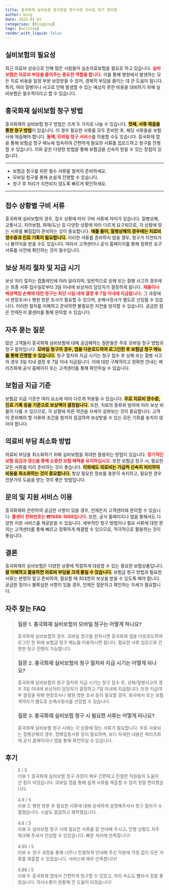 ```yaml
---
title: 흥국화재 실비보험 청구방법 청구서류 모바일 청구 편리함
author: bing
date: 2025-02-02
categories: [Blogging]
tags: [writing]
render_with_liquid: false
---
```



<h2 id='실비보험의 필요성'>실비보험의 필요성</h2>

<p>최근 의료비 상승으로 인해 많은 사람들이 실손의료보험을 필요로 하고 있습니다. <b><span style="color: #ee2323;">실비보험은 의료비 부담을 줄여주는 중요한 역할을 합니다.</span></b> 이를 통해 병원에서 발생하는 모든 치료 비용을 일정 부분 보장받을 수 있어, 경제적 부담을 줄이는 데 큰 도움이 됩니다. 특히, 여러 질병이나 사고로 인해 발생할 수 있는 예상치 못한 비용을 대비하기 위해 실비보험은 필수적이라고 할 수 있습니다.</p>

<h2 id='흥국화재 실비보험 청구 방법'>흥국화재 실비보험 청구 방법</h2>

<p>흥국화재의 실비보험 청구 방법은 크게 두 가지로 나눌 수 있습니다. <b><span style="background-color: #ffe066;">첫째, 서류 제출을 통한 청구 방법</span></b>이 있습니다. 이 경우 필요한 서류를 모두 준비한 후, 해당 서류들을 보험사에 제출해야 합니다. <b><span style="color: #ee2323;">둘째, 모바일 청구 서비스</span></b>를 이용할 수도 있습니다. 흥국화재 앱을 통해 보험금 청구 메뉴에 접속하여 간편하게 필요한 서류를 업로드하고 청구를 진행할 수 있습니다. 이와 같은 다양한 방법을 통해 보험금을 신속히 받을 수 있는 장점이 있습니다.</p>

<hr />

<ul>
    <li>보험금 청구를 위한 필수 서류를 철저히 준비하세요.</li>
    <li>모바일 청구를 통해 손쉽게 진행할 수 있습니다.</li>
    <li>청구 후 처리가 지연되지 않도록 빠르게 확인하세요.</li>
</ul>

<hr />

<h2 id='접수 상황별 구비 서류'>접수 상황별 구비 서류</h2>

<p>흥국화재 실비보험의 경우, 접수 상황에 따라 구비 서류에 차이가 있습니다. 질병상해, 교통사고, 치아보험, 화재/도난 등 다양한 상황에 따라 다르게 요구되므로, 각 상황에 맞는 서류를 빠짐없이 준비하는 것이 중요합니다. <b><span style="background-color: #ffe066;">예를 들어, 질병상해의 경우에는 치료비 영수증과 진료 기록이 필요합니다.</span></b> 이러한 서류를 준비하지 않을 경우, 청구가 지연되거나 불이익을 받을 수도 있습니다. 따라서 고객센터나 공식 홈페이지를 통해 정확한 요구 서류를 사전에 확인하는 것이 필수입니다.</p>

<h2 id='보상 처리 절차 및 지급 시기'>보상 처리 절차 및 지급 시기</h2>

<p>보상 처리 절차는 컴플레인에 따라 달라지며, 일반적으로 상해 또는 질병 사고의 경우에는 최종 서류 접수일로부터 3일 이내에 보상처리 담당자가 결정하게 됩니다. <b><span style="color: #ee2323;">재물이나 배상책임 손해에 대한 청구는 최단 시일 내에 결정 후 7일 이내에 지급됩니다.</span></b> 그 과정에서 현장조사나 병원 방문 조사가 필요할 수 있으며, 손해사정사가 별도로 선임될 수 있습니다. 이러한 절차를 이해하고 준비하면 불필요한 지연을 방지할 수 있습니다. 궁금한 점은 언제든지 콜센터를 통해 문의할 수 있습니다.</p>

<h2 id='자주 묻는 질문'>자주 묻는 질문</h2>

<p>많은 고객들이 흥국화재 실비보험에 대해 궁금해하는 질문들은 주로 모바일 청구 방법과 청구 절차입니다. <b><span style="background-color: #ffe066;">모바일 청구의 경우, 앱을 다운로드하여 로그인한 후 보험금 청구 메뉴를 통해 진행할 수 있습니다.</span></b> 청구 절차와 지급 시기는 청구 접수 후 상해 또는 질병 사고의 경우 3일 이내 결정 후 7일 이내 지급됩니다. 이에 대한 구체적이고 정확한 안내는 메리츠화재 공식 홈페이지 또는 고객센터를 통해 확인하실 수 있습니다.</p>

<h2 id='보험금 지급 기준'>보험금 지급 기준</h2>

<p>보험금 지급 기준은 여러 요소에 따라 다르게 적용될 수 있습니다. <b><span style="background-color: #ffe066;">주로 치료비 영수증, 진료 기록 등을 기준으로 보상액이 결정됩니다.</span></b> 또한, 치료의 종류와 범위에 따라 보상 비율이 다를 수 있으므로, 각 상황에 따른 약관을 자세히 살펴보는 것이 중요합니다. 고객이 준비해야 할 서류와 조건을 철저히 점검하여 보상받을 수 있는 모든 기회를 놓치지 않아야 합니다.</p>

<h2 id='의료비 부담 최소화 방법'>의료비 부담 최소화 방법</h2>

<p>의료비 부담을 최소화하기 위해 실비보험을 최대한 활용하는 방법이 있습니다. <b><span style="color: #ee2323;">정기적인 보험 점검과 갱신을 통해 소중한 보험 혜택을 유지하십시오.</span></b> 또한 보험금 청구 시, 필요한 모든 서류를 미리 준비하는 것이 좋습니다. <b><span style="background-color: #ffe066;">이외에도 의료비는 가급적 신속히 처리하여 비용을 최소화하는 것이 중요합니다.</span></b> 항상 필요한 정보를 충분히 숙지하고, 필요한 경우 전문가의 도움을 받는 것이 좋은 방법입니다.</p>

<h2 id='문의 및 지원 서비스 이용'>문의 및 지원 서비스 이용</h2>

<p>흥국화재와 관련하여 궁금한 사항이 있을 경우, 언제든지 고객센터에 문의할 수 있습니다. <b><span style="color: #ee2323;">콜센터 전화번호는 ☎1688-1688입니다.</span></b> 또한, 공식 홈페이지나 앱을 통해서도 다양한 지원 서비스를 제공받을 수 있습니다. 세부적인 청구 방법이나 필요 서류에 대한 문의는 고객센터를 통해 빠르고 정확하게 해결할 수 있으므로, 적극적으로 활용하는 것이 좋습니다.</p>

<h2 id='결론'>결론</h2>

<p>흥국화재의 실비보험은 다양한 상황에 적절하게 대응할 수 있는 중요한 보험상품입니다. <b><span style="background-color: #ffe066;">잘 이해하고 활용하면 의료비 부담을 크게 줄일 수 있습니다.</span></b> 보험금 청구 방법과 필요한 서류는 분명히 알고 준비하여, 필요할 때 최대한의 보상을 받을 수 있도록 해야 합니다. 궁금한 점이나 불확실한 사항이 있을 경우, 언제든 질문하고 확인하는 자세가 필요합니다.</p>


<h2 id='자주_찾는_FAQ'>자주 찾는 FAQ</h2>
<div itemscope="" itemtype="https://schema.org/FAQPage">
<blockquote>
<div itemscope="" itemprop="mainEntity" itemtype="https://schema.org/Question">
<h3 itemprop="name">질문 1. 흥국화재 실비보험의 모바일 청구는 어떻게 하나요?</h3>
<div itemscope="" itemprop="acceptedAnswer" itemtype="https://schema.org/Answer">
<span itemprop="text">
<p>흥국화재 실비보험의 경우, 모바일 청구를 원하시면 흥국화재 앱을 다운로드하여 로그인 한 뒤에 보험금 청구 메뉴를 이용하시면 됩니다. 필요한 서류 업로드와 간편한 청구 진행이 가능합니다.</p>
</span>
</div>
</div>
<div itemscope="" itemprop="mainEntity" itemtype="https://schema.org/Question">
<h3 itemprop="name">질문 2. 흥국화재 실비보험의 청구 절차와 지급 시기는 어떻게 되나요?</h3>
<div itemscope="" itemprop="acceptedAnswer" itemtype="https://schema.org/Answer">
<span itemprop="text">
<p>흥국화재 실비보험의 청구 절차와 지급 시기는 청구 접수 후, 상해/질병사고의 경우 3일 이내에 보상처리 담당자가 결정하고 7일 이내에 지급됩니다. 또한 지급여부 결정을 위해 현장조사나 병원 방문 조사 등이 필요할 경우, 회사에서 또는 보험계약자가 별도로 손해사정사를 선임할 수 있습니다.</p>
</span>
</div>
</div>
<div itemscope="" itemprop="mainEntity" itemtype="https://schema.org/Question">
<h3 itemprop="name">질문 3. 흥국화재 실비보험 청구 시 필요한 서류는 어떻게 되나요?</h3>
<div itemscope="" itemprop="acceptedAnswer" itemtype="https://schema.org/Answer">
<span itemprop="text">
<p>흥국화재 실비보험 청구 시에는 각 상황에 맞는 서류가 필요합니다. 주로 사용되는 질병상해의 경우, 장해입증서류 등이 필요하며, 보다 자세한 내용은 메리츠화재 공식 홈페이지나 앱을 통해 확인하실 수 있습니다.</p>
</span>
</div>
</div>
</blockquote>
</div>
<h2 id='후기'>후기</h2>
<div itemscope itemtype="https://schema.org/Product">
  <blockquote>
  <div itemprop="review" itemscope itemtype="https://schema.org/Review">
      <div itemprop="reviewRating" itemscope itemtype="https://schema.org/Rating"> <span itemprop="ratingValue">5</span> / <span itemprop="bestRating">5</span> </div>
      <span itemprop="reviewBody">리뷰 1: 흥국화재 실비보험 청구 과정이 매우 간편하고 친절한 직원들의 도움이 큰 힘이 되었습니다. 모바일 앱을 통해 쉽게 서류를 제출할 수 있어 정말 편리했습니다.</span>
  </div>
  <br>
  <div itemprop="review" itemscope itemtype="https://schema.org/Review">
      <div itemprop="reviewRating" itemscope itemtype="https://schema.org/Rating"> <span itemprop="ratingValue">4.9</span> / <span itemprop="bestRating">5</span> </div>
      <span itemprop="reviewBody">리뷰 2: 병원 방문 후 필요한 서류에 대해 상세하게 설명해주셔서 청구 절차가 수월했습니다. 시설도 깔끔하고 쾌적했습니다.</span>
  </div>
  <br>
  <div itemprop="review" itemscope itemtype="https://schema.org/Review">
      <div itemprop="reviewRating" itemscope itemtype="https://schema.org/Rating"> <span itemprop="ratingValue">4.8</span> / <span itemprop="bestRating">5</span> </div>
      <span itemprop="reviewBody">리뷰 3: 실비보험 청구 시에 필요한 서류를 잘 안내해 주시고, 진행 상황도 자주 체크해 주셔서 안심할 수 있었습니다. 빠른 처리에 만족합니다!</span>
  </div>
  <br>
  <div itemprop="review" itemscope itemtype="https://schema.org/Review">
      <div itemprop="reviewRating" itemscope itemtype="https://schema.org/Rating"> <span itemprop="ratingValue">4.95</span> / <span itemprop="bestRating">5</span> </div>
      <span itemprop="reviewBody">리뷰 4: 청구 과정을 통해 너무나 친절하게 안내해 주신 덕분에 걱정 없이 모든 서류를 제출할 수 있었습니다. 서비스에 매우 만족합니다!</span>
  </div>
  <br>
  <div itemprop="review" itemscope itemtype="https://schema.org/Review">
      <div itemprop="reviewRating" itemscope itemtype="https://schema.org/Rating"> <span itemprop="ratingValue">4.88</span> / <span itemprop="bestRating">5</span> </div>
      <span itemprop="reviewBody">리뷰 5: 흥국화재 앱에서 간편하게 청구할 수 있었고, 처리 속도도 빨라서 정말 좋았습니다. 의사소통이 원활해 큰 도움이 되었습니다!</span>
  </div>
  </blockquote>
</div>
